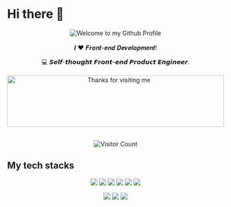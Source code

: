 # Hi there 👋
<div align="center">
  <img src="https://github.com/BrunnerLivio/brunnerlivio/blob/master/images/welcome.png?raw=true" style="max-width: 100%;" alt="Welcome to my Github Profile" />
  <br />
  <br />
  𝑰 ❤️ 𝑭𝒓𝒐𝒏𝒕-𝒆𝒏𝒅 𝑫𝒆𝒗𝒆𝒍𝒐𝒑𝒎𝒆𝒏𝒕!

:computer: 𝙎𝙚𝙡𝙛-𝙩𝙝𝙤𝙪𝙜𝙝𝙩 𝙁𝙧𝙤𝙣𝙩-𝙚𝙣𝙙 𝙋𝙧𝙤𝙙𝙪𝙘𝙩 𝙀𝙣𝙜𝙞𝙣𝙚𝙚𝙧.
  <br />
  <br />
  <img height="120" alt="Thanks for visiting me" width="100%" src="https://raw.githubusercontent.com/BrunnerLivio/brunnerlivio/master/images/marquee.svg" />
  <br />
  <br />
  
  ![Visitor Count](https://profile-counter.glitch.me/Cheeze-Man/count.svg)
  
</div>

## My tech stacks
<p align="center">
  <img  src="https://readme-components.vercel.app/api?component=logo&fill=black&logo=html5&svgfill=f06629">
  <img  src="https://readme-components.vercel.app/api?component=logo&fill=black&logo=CSS3&svgfill=028dd1">
  <img  src="https://readme-components.vercel.app/api?component=logo&fill=black&logo=javascript&svgfill=f6df1c">
  <img  src="https://readme-components.vercel.app/api?component=logo&fill=black&logo=react&animation=spin&svgfill=15d8fe">
  <img  src="https://readme-components.vercel.app/api?component=logo&fill=black&logo=reactrouter&svgfill=d10a22">
  <img  src="https://readme-components.vercel.app/api?component=logo&fill=black&logo=sass&svgfill=cd6799">
</p>

<p align="center">
  <img  src="https://readme-components.vercel.app/api?component=logo&fill=black&logo=Tanstack-Query&svgfill=f05639">
  <img  src="https://readme-components.vercel.app/api?component=logo&fill=black&logo=git&svgfill=f05639">
  <img  src="https://readme-components.vercel.app/api?component=logo&fill=black&logo=github">
<!--   <img  src="https://readme-components.vercel.app/api?component=logo&fill=black&logo=figma&svgfill=ffffff"> -->
</p>

